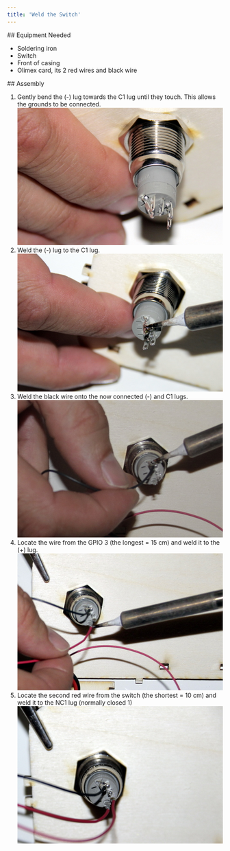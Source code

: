 ```yaml
---
title: 'Weld the Switch'
---
```


## Equipment Needed
- Soldering iron
- Switch
- Front of casing
- Olimex card, its 2 red wires and black wire

## Assembly 
1. Gently bend the (-) lug towards the C1 lug until they touch. This allows the grounds to be connected.    
    ![](_MG_5288.JPG)  
2. Weld the (-) lug to the C1 lug.    
    ![](_MG_5290.JPG)  
3. Weld the black wire onto the now connected (-) and C1 lugs.    
    ![](_MG_5292.JPG)  
4. Locate the wire from the GPIO 3 (the longest = 15 cm) and weld it to the (+) lug. 
    ![](_MG_5295.JPG)  
5. Locate the second red wire from the switch (the shortest = 10 cm) and weld it to the NC1 lug (normally closed 1)    
    ![](_MG_5297.JPG)  

